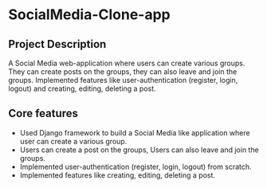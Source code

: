 # SocialMedia-Clone-app

## Project Description

A Social Media web-application where users can create various groups. They can create posts on the groups, they can also leave and join the groups. Implemented features like user-authentication (register, login, logout) and creating, editing, deleting a post.

## Core features

* Used Django framework to build a Social Media like application where user can create a various group.
* Users can create a post on the groups, Users can also leave and join the groups.
* Implemented user-authentication (register, login, logout) from scratch.
* Implemented features like creating, editing, deleting a post.
